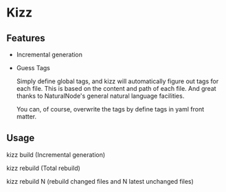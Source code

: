 # Kizz

## Features

- Incremental generation

- Guess Tags

    Simply define global tags, and kizz will automatically figure out tags for each file. This is based on the content and path of each file. And great thanks to NaturalNode's general natural language facilities.

    You can, of course, overwrite the tags by define tags in yaml front matter.

## Usage

kizz build (Incremental generation)

kizz rebuild (Total rebuild)

kizz rebuild N (rebuild changed files and  N latest unchanged files)
